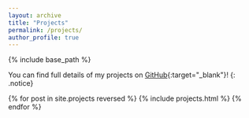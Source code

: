 ```yaml
---
layout: archive
title: "Projects"
permalink: /projects/
author_profile: true
---
```


{% include base_path %}

You can find full details of my projects on [GitHub](https://github.com/sarvenaz-srv){:target="_blank"}!
{: .notice}

{% for post in site.projects reversed %}
  {% include projects.html %}
{% endfor %}
